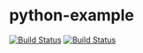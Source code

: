 # python-example
[![Build Status](https://travis-ci.com/TonierZeus/python-example.svg?branch=master)](https://travis-ci.org/TonierZeus/python-example)
[![Build Status](https://travis-ci.org/redxm-x/python-example.svg?branch=master)](https://travis-ci.org/redxm-x/python-example)
